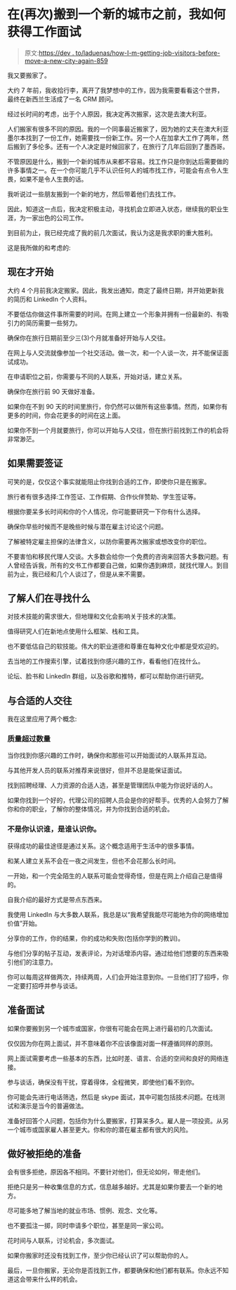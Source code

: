 # 在(再次)搬到一个新的城市之前，我如何获得工作面试

> 原文:[https://dev . to/laduenas/how-I-m-getting-job-visitors-before-move-a-new-city-again-859](https://dev.to/laduenas/how-i-m-getting-job-interviews-before-moving-to-a-new-city-again-859)

我又要搬家了。

大约 7 年前，我收拾行李，离开了我梦想中的工作，因为我需要看看这个世界，最终在新西兰生活成了一名 CRM 顾问。

经过长时间的考虑，出于个人原因，我决定再次搬家，这次是去澳大利亚。

人们搬家有很多不同的原因。我的一个同事最近搬家了，因为她的丈夫在澳大利亚墨尔本找到了一份工作，她需要找一份新工作。另一个人在加拿大工作了两年，然后搬到了多伦多。还有一个人决定是时候回家了，在旅行了几年后回到了墨西哥。

不管原因是什么，搬到一个新的城市从来都不容易。找工作只是你到达后需要做的许多事情之一。在一个你可能几乎不认识任何人的城市找工作，可能会有点令人生畏，如果不是令人生畏的话。

我听说过一些朋友搬到一个新的地方，然后带着他们去找工作。

因此，知道这一点后，我决定积极主动，寻找机会立即进入状态，继续我的职业生涯，为一家出色的公司工作。

到目前为止，我已经完成了我的前几次面试，我认为这是我求职的重大胜利。

这是我所做的和考虑的:

## [](#just-start-now)现在才开始

大约 4 个月前我决定搬家。因此，我发出通知，商定了最终日期，并开始更新我的简历和 LinkedIn 个人资料。

不要低估你做这件事所需要的时间。在网上建立一个形象并拥有一份最新的、有吸引力的简历需要一些努力。

确保你在旅行日期前至少三(3)个月就准备好开始与人交往。

在网上与人交流就像参加一个社交活动。做一次，和一个人谈一次，并不能保证面试成功。

在申请职位之前，你需要与不同的人联系，开始对话，建立关系。

确保你在旅行前 90 天做好准备。

如果你在不到 90 天的时间里旅行，你仍然可以做所有这些事情。然而，如果你有更多的时间，你会花更多的时间在这上面。

如果你不到一个月就要旅行，你可以开始与人交往，但在旅行前找到工作的机会将非常渺茫。

## [](#if-you-need-a-visa)如果需要签证

可笑的是，仅仅这个事实就能阻止你找到合适的工作，即使你只是在搬家。

旅行者有很多选择:工作签证、工作假期、合作伙伴赞助、学生签证等。

根据你要呆多长时间和你的个人情况，你可能要研究一下你有什么选择。

确保你早些时候而不是晚些时候与潜在雇主讨论这个问题。

了解被特定雇主担保的法律含义，以防你需要再次搬家或想改变你的职位。

不要害怕和移民代理人交谈。大多数会给你一个免费的咨询来回答大多数问题。有人曾经告诉我，所有的文书工作都要自己做，如果你遇到麻烦，就找代理人。到目前为止，我已经和几个人谈过了，但是从来不需要。

## [](#learn-what-people-are-looking-for)了解人们在寻找什么

对技术技能的需求很大，但地理和文化会影响关于技术的决策。

值得研究人们在新地点使用什么框架、栈和工具。

也不要低估自己的软技能。伟大的职业道德和尊重在每种文化中都是受欢迎的。

去当地的工作搜索引擎，试着找到你感兴趣的工作，看看他们在找什么。

论坛、脸书和 LinkedIn 群组，以及谷歌和推特，都可以帮助你进行研究。

## [](#network-with-the-right-people)与合适的人交往

我在这里应用了两个概念:

### [](#quality-over-quantity)质量超过数量

当你找到你感兴趣的工作时，确保你和那些可以开始面试的人联系并互动。

与其他开发人员的联系对推荐来说很好，但并不总是能保证面试。

找到招聘经理、人力资源的合适人选，甚至是管理团队中能为你说好话的人。

如果你找到一个好的，代理公司的招聘人员会是你的好帮手。优秀的人会努力了解你和你的职业，了解你的整体情况，并为你找到合适的机会。

### [](#is-not-who-you-know-is-who-knows-you)不是你认识谁，是谁认识你。

获得成功的最佳途径是通过关系。这个概念适用于生活中的很多事情。

和某人建立关系不会在一夜之间发生，但也不会花那么长时间。

一开始，和一个完全陌生的人联系可能会觉得奇怪，但是在网上介绍自己是值得的。

自我介绍的最好方式是带点东西来。

我使用 LinkedIn 与大多数人联系，我总是以“我希望我能尽可能地为你的网络增加价值”开始。

分享你的工作，你的结果，你的成功和失败(包括你学到的教训)。

与他们分享的帖子互动，发表评论，为对话增添内容。通过给他们想要的东西来吸引他们的注意力。

你可以每周这样做两次，持续两周，人们会开始注意到你。一旦他们打了招呼，你一定要打招呼并参与谈话。

## [](#prepare-for-the-interviews)准备面试

如果你要搬到另一个城市或国家，你很有可能会在网上进行最初的几次面试。

仅仅因为你在网上面试，并不意味着你不应该像面对面一样遵循同样的原则。

网上面试需要考虑一些基本的东西，比如时差、语言、合适的空间和良好的网络连接。

参与谈话，确保没有干扰，穿着得体，全程微笑，即使他们看不到你。

你可能会先进行电话筛选，然后是 skype 面试，其中可能包括技术问题。在线测试和演示是当今的普遍做法。

准备好回答个人问题，包括你为什么要搬家，打算呆多久。雇人是一项投资。从另一个城市或国家雇人甚至更大。你和你的潜在雇主都有很大的风险。

## 做好被拒绝的准备

会有很多拒绝，原因各不相同。不要针对他们，但无论如何，带走他们。

拒绝只是另一种收集信息的方式，信息越多越好。尤其是如果你要去一个新的地方。

尽可能多地了解当地的就业市场、惯例、观念、文化等。

也不要孤注一掷，同时申请多个职位，甚至是同一家公司。

花时间与人联系，讨论机会，多次面试。

如果你搬家时还没有找到工作，至少你已经认识了可以帮助你的人。

最后，一旦你搬家，无论你是否找到工作，都要确保和他们都有联系。你永远不知道这会带来什么样的机会。
